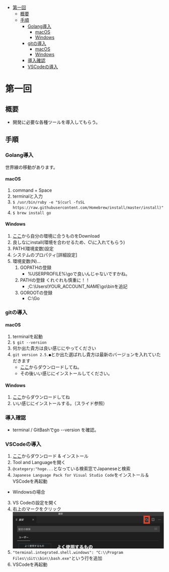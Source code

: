 <!-- TOC -->

- [第一回](#第一回)
    - [概要](#概要)
    - [手順](#手順)
        - [Golang導入](#golang導入)
            - [macOS](#macos)
            - [Windows](#windows)
        - [gitの導入](#gitの導入)
            - [macOS](#macos)
            - [Windows](#windows)
        - [導入確認](#導入確認)
        - [VSCodeの導入](#vscodeの導入)

<!-- /TOC -->

# 第一回

## 概要
- 開発に必要な各種ツールを導入してもらう。

## 手順

### Golang導入
世界線の移動があります。

#### macOS
1. command + Space
2. terminalと入力
3. `$ /usr/bin/ruby -e "$(curl -fsSL https://raw.githubusercontent.com/Homebrew/install/master/install)"`
4. `$ brew install go`

#### Windows
1. [ここ](https://golang.org/dl/)から自分の環境に合うものをDownload
2. 良しなにinstall(環境を合わせるため、C\に入れてもらう)
3. PATH(環境変数)設定
4. システムのプロパティ[詳細設定]
5. 環境変数(N)...
   1. GOPATHの登録
      - %USERPROFILE%\goで良いんじゃないですかね。
   2. PATHの登録 くれぐれも慎重に！！
      - ;C:\Users\YOUR_ACCOUNT_NAME\go\binを追記
   3. GOROOTの登録
      - C:\Go

### gitの導入

#### macOS
1. terminalを起動
2. `$ git --version`
3. 何か出た貴方は良い感じにやってください
4. `git version 2.5.●`とか出た選ばれし貴方は最新のバージョンを入れていただきます
   - [ここ](https://git-scm.com/download/mac)からダウンロードしてね。
   - その後いい感じにインストールしてください。

#### Windows
1. [ここ](https://git-scm.com/download/win)からダウンロードしてね
2. いい感じにインストールする。（スライド参照）

### 導入確認
- terminal / GitBashでgo --version を確認。

### VSCodeの導入
1. [ここ](https://azure.microsoft.com/ja-jp/products/visual-studio-code/)からダウンロード & インストール
2. Tool and Languageを開く
3. `@category:"hoge...`となっている検索窓でJapaneseと検索
4. `Japanese Language Pack for Visual Studio Code`をインストール＆VSCodeを再起動
- Windowsの場合
3. VS Codeの設定を開く
4. 右上のマークをクリック
![ここ](/1st/1st/resources/SettingsJson.png)
5. `"terminal.integrated.shell.windows": "C:\\Program Files\\Git\\bin\\bash.exe"`という行を追加
6. VSCodeを再起動
